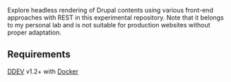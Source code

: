 Explore headless rendering of Drupal contents using various front-end approaches
with REST in this experimental repository. Note that it belongs to my personal 
lab and is not suitable for production websites without proper adaptation.

## Requirements
[DDEV](https://ddev.readthedocs.io/en/stable/) v1.2+ with 
[Docker](https://ddev.readthedocs.io/en/stable/users/install/docker-installation/])